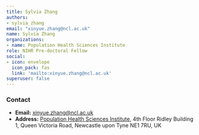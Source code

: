 ```yaml
---
title: Sylvia Zhang
authors:
- sylvia_zhang
email: "xinyue.zhang@ncl.ac.uk"
name: Sylvia Zhang
organizations:
- name: Population Health Sciences Institute
role: NIHR Pre-doctoral Fellow
social:
- icon: envelope
  icon_pack: fas
  link: 'mailto:xinyue.zhang@ncl.ac.uk'
superuser: false
---
```


### Contact

- __Email:__ [xinyue.zhang@ncl.ac.uk](mailto:xinyue.zhang@ncl.ac.uk)
- __Address:__ [Population Health Sciences Institute](https://www.ncl.ac.uk/medical-sciences/research/institutes/health-sciences/), 4th Floor Ridley Building 1, Queen Victoria Road, Newcastle upon Tyne NE1 7RU, UK

